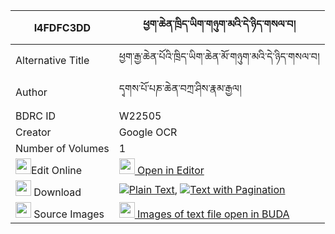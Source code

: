 |I4FDFC3DD|ཕྱག་ཆེན་ཁྲིད་ཡིག་གཉུག་མའི་དེ་ཉིད་གསལ་བ། 
| --- | --- 
|Alternative Title |ཕྱག་རྒྱ་ཆེན་པོའི་ཁྲིད་ཡིག་ཆེན་མོ་གཉུག་མའི་དེ་ཉིད་གསལ་བ།
|Author| དྭགས་པོ་པཎ་ཆེན་བཀྲ་ཤིས་རྣམ་རྒྱལ།
|BDRC ID | W22505
|Creator | Google OCR
|Number of Volumes| 1
|<img width="25" src="https://img.icons8.com/color/25/000000/edit-property.png">Edit Online| [<img width="25" src="https://avatars.githubusercontent.com/u/45091458?s=200&v=4"> Open in Editor](http://editor.openpecha.org/I4FDFC3DD)
|<img width="25" src="https://img.icons8.com/fluent/48/000000/download-2.png"/>  Download | [![](https://img.icons8.com/color/20/000000/txt.png)Plain Text](https://github.com/Openpecha/I4FDFC3DD/releases/download/v1/chak_chen_triyik_nyuk_ma_i_den_plain_I4FDFC3DD.zip), [![](https://img.icons8.com/color/20/000000/txt.png)Text with Pagination](https://github.com/Openpecha/I4FDFC3DD/releases/download/v1/chak_chen_triyik_nyuk_ma_i_den_pages_I4FDFC3DD.zip)
|<img width="25" src="https://img.icons8.com/plasticine/100/000000/pictures-folder.png"/>  Source Images | [<img width="25" src="https://library.bdrc.io/icons/BUDA-small.svg"> Images of text file open in BUDA](https://library.bdrc.io/show/bdr:W22505)